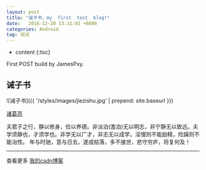 ```yaml
---
layout: post
title: "诫子书，my  first  test  blog!"
date:   2016-12-20 13:31:01 +0800
categories: Android
tag: 测试
---
```


* content
{:toc}


First POST build by JamesPxy.


诫子书
------------------------

![诫子书]({{ '/styles/images/jiezishu.jpg' | prepend: site.baseurl  }})


[诸葛亮](#)


夫君子之行，静以修身，俭以养德。非淡泊(澹泊)无以明志，非宁静无以致远。夫学须静也，才须学也。非学无以广才，非志无以成学。淫慢则不能励精，险躁则不能冶性。
年与时驰，意与日去，遂成枯落，多不接世，悲守穷庐，将复何及！

---------------------------

查看更多 [我的csdn博客](http://blog.csdn.net/pengpai1/article/category/5806149)
